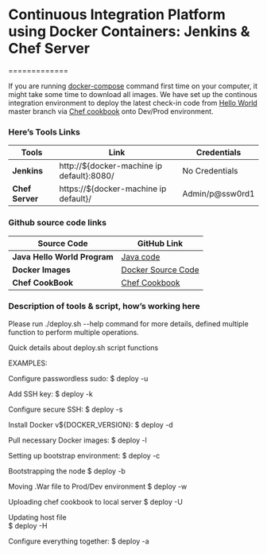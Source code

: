 # Continuous Integration Platform using Docker Containers: Jenkins & Chef Server
=============

If you are running [docker-compose](https://github.com/sharmamitul/ci-docker-img/blob/master/docker-compose.yml) command first time on your computer, it might take some time to download all images. We have set up the continous integration environment to 
deploy the latest check-in code from [Hello World](https://github.com/sharmamitul/JavaProject) master branch via [Chef cookbook](https://github.com/sharmamitul/helloword-chef) onto Dev/Prod environment. 


### Here’s Tools Links

| **Tools** | **Link** | **Credentials** |
|---|---|---|
| **Jenkins**  | http://${docker-machine ip default}:8080/ | No Credentials |
| **Chef Server**  | https://${docker-machine ip default}/ | Admin/p@ssw0rd1 |

### Github source code links

| **Source Code** | **GitHub Link** |
|---|---|
| **Java Hello World Program**  | [Java code](https://github.com/sharmamitul/JavaProject) | 
| **Docker Images**  | [Docker Source Code](https://github.com/sharmamitul/ci-docker-img) | 
| **Chef CookBook**  | [Chef Cookbook](https://github.com/sharmamitul/helloword-chef) | 

### Description of tools & script, how’s working here 

Please run ./deploy.sh --help command for more details, defined multiple function to perform multiple operations. 

Quick details about deploy.sh script functions

EXAMPLES:

Configure passwordless sudo:
        $ deploy -u

   Add SSH key:
        $ deploy -k

   Configure secure SSH:
        $ deploy -s

   Install Docker v${DOCKER_VERSION}:
        $ deploy -d

   Pull necessary Docker images:
        $ deploy -l

   Setting up bootstrap environment:
        $ deploy -c

   Bootstrapping the node
        $ deploy -b

   Moving .War file to Prod/Dev environment 
       $ deploy -w      

   Uploading chef cookbook to local server
       $ deploy -U      

   Updating host file  
      $ deploy -H      

   Configure everything together:
        $ deploy -a
